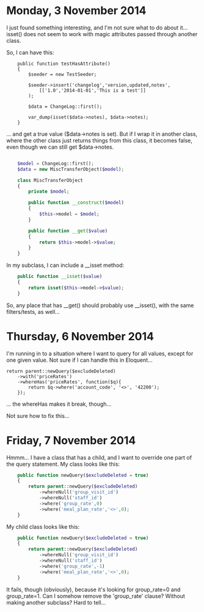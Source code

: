Monday, 3 November 2014
=======================

I just found something interesting, and I'm not sure what to do about it...  isset() does not seem to work with magic attributes passed through another class. 

So, I can have this:

```
    public function testHasAttribute()
    {
        $seeder = new TestSeeder;

        $seeder->insert('changelog','version,updated,notes',
            [['1.0','2014-01-01','This is a test']]
        );

        $data = ChangeLog::first();

        var_dump(isset($data->notes), $data->notes);
    }
```

... and get a true value ($data->notes is set). But if I wrap it in another class, where the other class just returns things from this class, it becomes false, even though we can still get $data->notes.

```php

    $model = ChangeLog::first();
    $data = new MiscTransferObject($model);

    class MiscTransferObject
    {
        private $model;

        public function __construct($model)
        {
            $this->model = $model;
        }

        public function __get($value)
        {
            return $this->model->$value;
        }
    }
```

In my subclass, I can include a __isset method:

```php
    public function __isset($value)
    {
        return isset($this->model->$value);
    }
```

So, any place that has __get() should probably use __isset(), with the same filters/tests, as well...



Thursday, 6 November 2014
=========================
I'm running in to a situation where I want to query for all values, except for one given value. Not sure if I can handle this in Eloquent...

    return parent::newQuery($excludeDeleted)
        ->with('priceRates')
        ->whereHas('priceRates', function($q){
            return $q->where('account_code', '<>', '42200');
        });

... the whereHas makes it break, though...

Not sure how to fix this...



Friday, 7 November 2014
=========================
Hmmm... I have a class that has a child, and I want to override one part of the query statement. My class looks like this:

```php
    public function newQuery($excludeDeleted = true)
    {
        return parent::newQuery($excludeDeleted)
            ->whereNull('group_visit_id')
            ->whereNull('staff_id')
            ->where('group_rate',0)
            ->where('meal_plan_rate','<>',0);    
    }
```

My child class looks like this:

```php
    public function newQuery($excludeDeleted = true)
    {
        return parent::newQuery($excludeDeleted)
            ->whereNull('group_visit_id')
            ->whereNull('staff_id')
            ->where('group_rate',-1)
            ->where('meal_plan_rate','<>',0);    
    }
```

It fails, though (obviously), because it's looking for group_rate=0 and group_rate=1. Can I somehow remove the 'group_rate' clause? Without making another subclass? Hard to tell...
